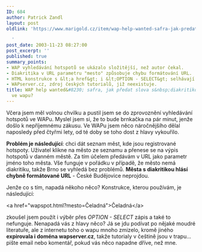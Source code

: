 ```yaml
---
ID: 684
author: Patrick Zandl
layout: post
oldlink: 'https://www.marigold.cz/item/wap-help-wanted-safra-jak-predat-slova-s-diakritikou-v-url-ve-wapu

  '
post_date: 2003-11-23 08:27:00
post_excerpt: ''
published: true
summary_points:
- WAP vyhledávání hotspotů se ukázalo složitější, než autor čekal.
- Diakritika v URL parametru "mesto" způsobuje chybu formátování URL.
- HTML konstrukce s &lt;a href&gt; i &lt;OPTION - SELECT&gt; selhávají.
- WAPserver.cz, zdroj českých tutorialů, již neexistuje.
title: WAP help wanted&#8230; safra, jak předat slova s&nbsp;diakritikou v&nbsp;URL
  ve wapu?
---
```


<p>
Včera jsem měl volnou chvilku a pustil jsem se do zprovoznění vyhledávání hotspotů ve WAPu. Myslel jsem si, že to bude brnkačka na pár minut, jenže došlo k nepříjemnému zákusu. Ve WAPu jsem něco náročnějšího dělal naposledy před čtyřmi lety, od té doby se toho dost z hlavy vykouřilo. </p>

<p>
<STRONG>Problém je následující</STRONG>: chci dát seznam měst, kde jsou registrované hotspoty. Uživatel klikne na město ze seznamu a přenese se na výpis hotspotů v danném městě. Za tím účelem předávám v URL jako parametr jméno toho města. Vše funguje v pořádku v případě, že město nemá diakritiku, takže Brno se vyhledá bez problémů. <STRONG>Města s diakritikou hlásí chybně formátované URL</STRONG> - České Budějovice neprojdou. </p>

<p>
Jenže co s tím, napadá někoho něco? Konstrukce, kterou používám, je následující:</p>

<p>
&lt;a href="wapspot.html?mesto=Čeladná"&gt;Čeladná&lt;/a&gt;</p>

<p>
zkoušel jsem použít i výběr přes <EM>OPTION - SELECT</EM> zápis a také to nefunguje. Nenapadá vás z hlavy něco? Já se jdu podívat po nějaké moudré literatuře, ale z internetu toho o wapu mnoho zmizelo, kromě jiného <STRONG>expirovala i doména wapserver.cz</STRONG>, takže tutorialy v češtině jsou v trapu... pište email nebo komentář, pokud vás něco napadne dříve, než mne.</p>